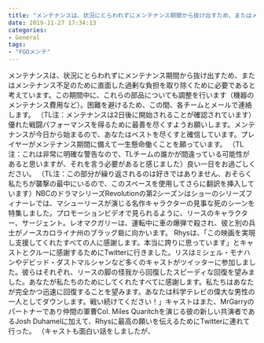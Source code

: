 ```yaml
---
title: "メンテナンスは、状況にとらわれずにメンテナンス期間から抜け出すため、またはメンテナンス不足のために直面した過剰な負担を取り除くために必要であると考えています。"
date: 2019-11-27 17:34:13
categories:
- General
tags:
- "FGOメンテ"
---
```


メンテナンスは、状況にとらわれずにメンテナンス期間から抜け出すため、またはメンテナンス不足のために直面した過剰な負担を取り除くために必要であると考えています。この期間中に、これらの部品についても調整を行います（機器のメンテナンス費用など）。困難を避けるため、この間、各チームとメールで連絡します。 （TL注：メンテナンスは2日後に開始されることが確認されています）優れた戦闘パフォーマンスを得るために最善を尽くすようお願いします。メンテナンスが今日から始まるので、あなたはベストを尽くすと確信しています。プレイヤーがメンテナンス期間に備えて一生懸命働くことを願っています。 （TL注：これは非常に明確な警告なので、TLチームの誰かが間違っている可能性があると思いますが、それを言う必要があると感じました）良い一日をお過ごしください。 （TL注：この部分が繰り返されるのは好きではありません、おそらく私たちが襲撃の最中にいるので、このスペースを使用してさらに翻訳を挿入しています）NBCのドラマシリーズRevolutionの第2シーズンはショーのシリーズフィナーレでは、マシューリースが演じる名作キャラクターの見事な死のシーンを特集しました。プロモーションビデオで見られるように、リースのキャラクター、サージェント。レオマクガリーは、運転中に車の爆弾で殺され、彼と別の兵士がノースカロライナ州のブラッグ砦に向かいます。 Rhysは、「この映画を実現し支援してくれたすべての人に感謝します。本当に誇りに思っています」とキャストとクルーに感謝するためにTwitterに行きました。リスはミシェル・モナハンやデビッド・ダストマルシャンなど多くのキャストがツイッターに参加しました。彼らはそれぞれ、リースの脚の怪我から回復したスピーディな回復を望みました。あなたが私たちのためにしてくれたすべてに感謝します。私たちはあなたが完全かつ迅速に回復することを望みます。あなたは科学テレビの偉大な男性の一人としてダウンします。戦い続けてください！」キャストはまた、MrGarryのパートナーであり仲間の軍曹Col. Miles Quaritchを演じる彼の新しい共演者であるJosh Duhamelに加えて、Rhysに最高の願いを伝えるためにTwitterに連れて行った。 （キャストも面白い話をしましたが、
